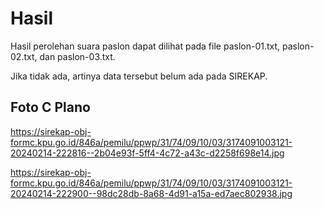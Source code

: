 # Hasil

Hasil perolehan suara paslon dapat dilihat pada file paslon-01.txt, paslon-02.txt, dan paslon-03.txt.

Jika tidak ada, artinya data tersebut belum ada pada SIREKAP.

## Foto C Plano

https://sirekap-obj-formc.kpu.go.id/846a/pemilu/ppwp/31/74/09/10/03/3174091003121-20240214-222816--2b04e93f-5ff4-4c72-a43c-d2258f698e14.jpg

https://sirekap-obj-formc.kpu.go.id/846a/pemilu/ppwp/31/74/09/10/03/3174091003121-20240214-222900--98dc28db-8a68-4d91-a15a-ed7aec802938.jpg
